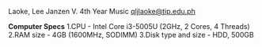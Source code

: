 Laoke, Lee Janzen V.
4th Year
Music
qljlaoke@tip.edu.ph

**Computer Specs**
1.CPU - Intel Core i3-5005U (2GHz, 2 Cores, 4 Threads)
2.RAM size - 4GB (1600MHz, SODIMM)
3.Disk type and size - HDD, 500GB

